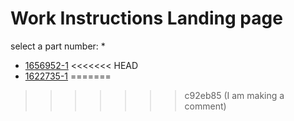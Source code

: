 # Work Instructions Landing page
  select a part number:
    * 
    
   -  [1656952-1](1656952-1.md)
<<<<<<< HEAD
   -  [1622735-1](1622735-1.md)
=======
>>>>>>> c92eb85 (I am making a comment)

